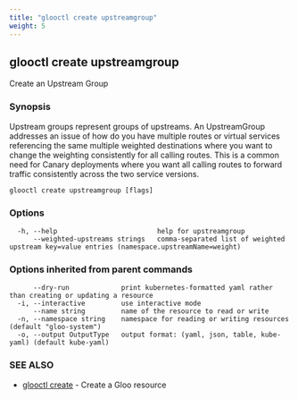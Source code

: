 ```yaml
---
title: "glooctl create upstreamgroup"
weight: 5
---
```

## glooctl create upstreamgroup

Create an Upstream Group

### Synopsis

Upstream groups represent groups of upstreams. An UpstreamGroup addresses an issue of how do you have multiple routes or virtual services referencing the same multiple weighted destinations where you want to change the weighting consistently for all calling routes. This is a common need for Canary deployments where you want all calling routes to forward traffic consistently across the two service versions.

```
glooctl create upstreamgroup [flags]
```

### Options

```
  -h, --help                         help for upstreamgroup
      --weighted-upstreams strings   comma-separated list of weighted upstream key=value entries (namespace.upstreamName=weight)
```

### Options inherited from parent commands

```
      --dry-run             print kubernetes-formatted yaml rather than creating or updating a resource
  -i, --interactive         use interactive mode
      --name string         name of the resource to read or write
  -n, --namespace string    namespace for reading or writing resources (default "gloo-system")
  -o, --output OutputType   output format: (yaml, json, table, kube-yaml) (default kube-yaml)
```

### SEE ALSO

* [glooctl create](../glooctl_create)	 - Create a Gloo resource

